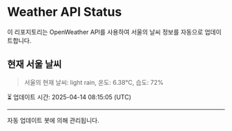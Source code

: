 
# Weather API Status

이 리포지토리는 OpenWeather API를 사용하여 서울의 날씨 정보를 자동으로 업데이트합니다.

## 현재 서울 날씨
> 서울의 현재 날씨: light rain, 온도: 6.38°C, 습도: 72%

⏳ 업데이트 시간: 2025-04-14 08:15:05 (UTC)

---
자동 업데이트 봇에 의해 관리됩니다.
